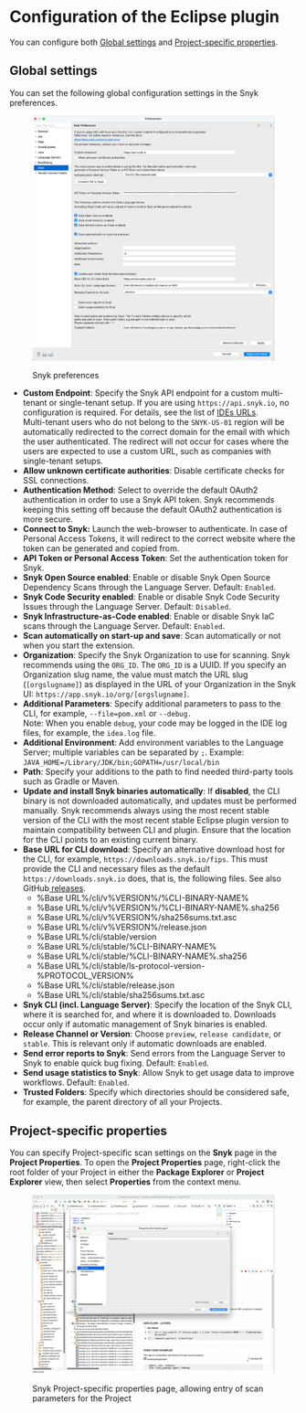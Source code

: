 # Configuration of the Eclipse plugin

You can configure both [Global settings](configuration-of-the-eclipse-plugin.md#global-settings) and [Project-specific properties](configuration-of-the-eclipse-plugin.md#project-specific-properties).

## Global settings

You can set the following global configuration settings in the Snyk preferences.

<figure><img src="../../../.gitbook/assets/Eclipse-Settings-2025_3.png" alt=""><figcaption><p>Snyk preferences</p></figcaption></figure>

* **Custom Endpoint**: Specify the Snyk API endpoint for a custom multi-tenant or single-tenant setup. If you are using `https://api.snyk.io`, no configuration is required. For details, see the list of [IDEs URLs](../../../snyk-data-and-governance/regional-hosting-and-data-residency.md#ides-urls).\
  Multi-tenant users who do not belong to the `SNYK-US-01` region will be automatically redirected to the correct domain for the email with which the user authenticated. The redirect will not occur for cases where the users are expected to use a custom URL, such as companies with single-tenant setups.
* **Allow unknown certificate authorities**: Disable certificate checks for SSL connections.
* **Authentication Method**: Select to override the default OAuth2 authentication in order to use a Snyk API token. Snyk recommends keeping this setting off because the default OAuth2 authentication is more secure.
* **Connect to Snyk:** Launch the web-browser to authenticate. In case of Personal Access Tokens, it will redirect to the correct website where the token can be generated and copied from.
* **API Token or Personal Access Token**: Set the authentication token for Snyk.
* **Snyk Open Source enabled**: Enable or disable Snyk Open Source Dependency Scans through the Language Server. Default: `Enabled`.
* **Snyk Code Security enabled**: Enable or disable Snyk Code Security Issues through the Language Server. Default: `Disabled`.
* **Snyk Infrastructure-as-Code enabled**: Enable or disable Snyk IaC scans through the Language Server. Default: `Enabled`.
* **Scan automatically on start-up and save**: Scan automatically or not when you start the extension.
* **Organization**: Specify the Snyk Organization to use for scanning. Snyk recommends using the `ORG_ID`. The `ORG_ID`  is a UUID. If you specify an Organization slug name, the value must match the URL slug (`[orgslugname]`) as displayed in the URL of your Organization in the Snyk UI: `https://app.snyk.io/org/[orgslugname]`.
* **Additional Parameters**: Specify additional parameters to pass to the CLI, for example, `--file=pom.xml` or `--debug.` \
  Note: When you enable `debug`, your code may be logged in the IDE log files, for example, the `idea.log` file.
* **Additional Environment**: Add environment variables to the Language Server; multiple variables can be separated by `;`. Example: `JAVA_HOME=/Library/JDK/bin;GOPATH=/usr/local/bin`&#x20;
* **Path**: Specify your additions to the path to find needed third-party tools such as Gradle or Maven.
* **Update and install Snyk binaries automatically**: If **disabled**, the CLI binary is not downloaded automatically, and updates must be performed manually. Snyk recommends always using the most recent stable version of the CLI with the most recent stable Eclipse plugin version to maintain compatibility between CLI and plugin. Ensure that the location for the CLI points to an existing current binary.
* **Base URL for CLI download**: Specify an alternative download host for the CLI, for example, `https://downloads.snyk.io/fips`. This must provide the CLI and necessary files as the default `https://downloads.snyk.io` does, that is, the following files. See also GitHub[ releases](https://github.com/snyk/cli/releases).
  * %Base URL%/cli/v%VERSION%/%CLI-BINARY-NAME%
  * %Base URL%/cli/v%VERSION%/%CLI-BINARY-NAME%.sha256
  * %Base URL%/cli/v%VERSION%/sha256sums.txt.asc
  * %Base URL%/cli/v%VERSION%/release.json
  * %Base URL%/cli/stable/version
  * %Base URL%/cli/stable/%CLI-BINARY-NAME%
  * %Base URL%/cli/stable/%CLI-BINARY-NAME%.sha256
  * %Base URL%/cli/stable/ls-protocol-version-%PROTOCOL\_VERSION%
  * %Base URL%/cli/stable/release.json
  * %Base URL%/cli/stable/sha256sums.txt.asc
* **Snyk CLI (incl. Language Server)**: Specify the location of the Snyk CLI, where it is searched for, and where it is downloaded to. Downloads occur only if automatic management of Snyk binaries is enabled.
* **Release Channel or Version**: Choose `preview`, `release candidate`, or `stable`. This is relevant only if automatic downloads are enabled.
* **Send error reports to Snyk**: Send errors from the Language Server to Snyk to enable quick bug fixing. Default: `Enabled`.
* **Send usage statistics to Snyk**: Allow Snyk to get usage data to improve workflows. Default: `Enabled`.
* **Trusted Folders**: Specify which directories should be considered safe, for example, the parent directory of all your Projects.

## Project-specific properties

You can specify Project-specific scan settings on the **Snyk** page in the **Project Properties**. To open the **Project Properties** page, right-click the root folder of your Project in either the **Package Explorer** or **Project Explorer** view, then select **Properties** from the context menu.

<figure><img src="../../../.gitbook/assets/image (329).png" alt=""><figcaption><p>Snyk Project-specific properties page, allowing entry of scan parameters for the Project</p></figcaption></figure>

